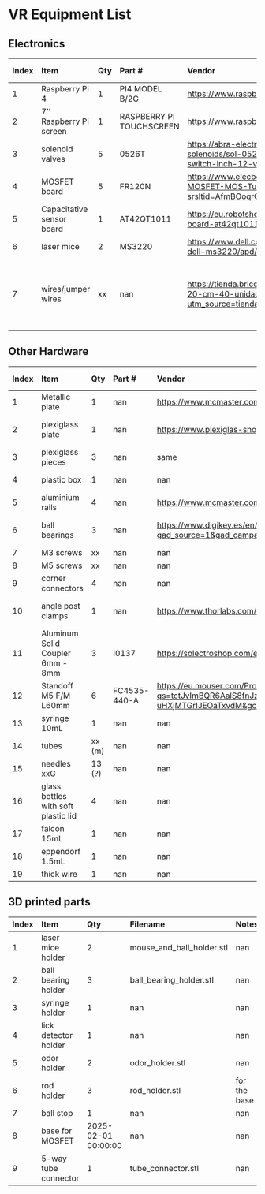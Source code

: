 # VR Equipment List

## Electronics
| Index     | Item                | Qty       | Part #                          | Vendor                                       | Ind. Price    | Notes                                           |
|:----------|:--------------------|:----------|:--------------------------------|:---------------------------------------------|:--------------|:------------------------------------------------|
| 1                | Raspberry Pi 4                      | 1                   | PI4 MODEL B/2G            | https://www.raspberrypi.com/products/raspberry-pi-4-model-b/                                                                                                                                                                                                                                                                                                                | 55            | nan                                                                                                                                   |
| 2                | 7’’ Raspberry Pi screen             | 1                   | RASPBERRY PI TOUCHSCREEN  | https://www.raspberrypi.com/products/raspberry-pi-touch-display/                                                                                                                                                                                                                                                                                                            | 75            | nan                                                                                                                                   |
| 3                | solenoid valves                     | 5                   | 0526T                     | https://abra-electronics.com/electromechanical/solenoids/liquid-solenoids/sol-0526t-normally-closed-solenoid-valve-water-air-flow-switch-inch-12-vdc.html                                                                                                                                                                                                                   | 9             | 4 for odor distribution, 1 for water delivery                                                                                         |
| 4                | MOSFET board                        | 5                   | FR120N                    | https://www.elecbee.com/en-28928-100V-9-4A-FR120N-Isolated-MOSFET-MOS-Tube-FET-Relay-Module?srsltid=AfmBOoqrO4oe3Mv4DfJeJnUOOxdtUgm_9TrLRJBU80xozJof_99aI4slilI                                                                                                                                                                                                             | 0.50 €        | controlling the valves                                                                                                                |
| 5                | Capacitative sensor board           | 1                   | AT42QT1011                | https://eu.robotshop.com/products/capacitive-touch-sensor-breakout-board-at42qt1011                                                                                                                                                                                                                                                                                         | 7.35€         | for lick detection                                                                                                                    |
| 6                | laser mice                          | 2                   | MS3220                    | https://www.dell.com/es-es/shop/rat%C3%B3n-con-cable-l%C3%A1ser-dell-ms3220/apd/570-abhm/accesorios-para-pc|DELL                                                                                                                                                                                                                                                                                                                                                                        | 27.87€        | ball sensors                                                                                                                          |
| 7                | wires/jumper wires                  | xx                  | nan                       | https://tienda.bricogeek.com/cables/1361-cables-dupont-macho-macho-20-cm-40-unidades.html?utm_source=tienda&utm_medium=click&utm_campaign=prodrel                                                                                                                                                                                                                           | 1.60 € male, 2.40 € female   | or make them with products like   https://tienda.bricogeek.com/cables/878-bobina-de-cable-de-prototipo-blanco.html  ,https://tienda.bricogeek.com/cables/1577-cables-dupont-macho-hembra-40-cm-40-unidades.html                                                                                                    |


## Other Hardware   
| Index     | Item                | Qty       | Part #                          | Vendor                                       | Ind. Price    | Notes                                           |
|:----------|:--------------------|:----------|:--------------------------------|:---------------------------------------------|:--------------|:------------------------------------------------|
| 1                | Metallic plate                      | 1                   | nan                       | https://www.mcmaster.com/products/metal-plates/aluminum-2~/tight-tolerance-multipurpose-6061-aluminum-sheets-and-bars/thickness~6-000-mm/thickness~6-mm/system-of-measurement~inch/width~12/width~1-ft/shape~sheet/                                                                                                                                                         | 177 €         | 40x40cm                                                                                                                               |
| 2                | plexiglass plate                    | 1                   | nan                       | https://www.plexiglas-shop.com/en/productos/plexiglas-xt/pl0a000gt.html?force_sid=6s956ovs2mgp1b9n6c0cjrsfj0                                                                                                                                                                                                                                                                | 40 €          | square (...x…cm, thickness 3 or 4mm)                                                                                                  |
| 3                | plexiglass pieces                   | 3                   | nan                       | same                                                                                                                                                                                                                                                                                                                                                                        | nan           | …x… cm                                                                                                                                |
| 4                | plastic box                         | 1                   | nan                       | nan                                                                                                                                                                                                                                                                                                                                                                         | nan           | 27.5x19x10.5 cm                                                                                                                       |
| 5                | aluminium rails                     | 4                   | nan                       | https://www.mcmaster.com/products/rails/t-slotted-framing-rails-1~/t-slotted-framing-rail-profile~double/?s=aluminum+rails                                                                                                                                                                                                                                                  | nan           | …x… cm                                                                                                                                |
| 6                | ball bearings                       | 3                   | nan                       | https://www.digikey.es/en/products/detail/dfrobot/FIT0007/7597071?gad_source=1&gad_campaignid=20199916455&gbraid=0AAAAADrbLlhw9xLcN_YW835t36zYa4AUb&gclid=Cj0KCQjwiqbBBhCAARIsAJSfZkb5i8_MdW1BScTGe4KQLIs9YmPDfQzHUu1q6YbmBZEHAx8GLP3Um_AaAmKIEALw_wcB&gclsrc=aw.ds                                                                                                         | nan           | it was either this or grobotronics                                                                                                    |
| 7                | M3 screws                           | xx                  | nan                       | nan                                                                                                                                                                                                                                                                                                                                                                         | nan           | nan                                                                                                                                   |
| 8                | M5 screws                           | xx                  | nan                       | nan                                                                                                                                                                                                                                                                                                                                                                         | nan           | nan                                                                                                                                   |
| 9                | corner connectors                   | 4                   | nan                       | nan                                                                                                                                                                                                                                                                                                                                                                         | nan           | nan                                                                                                                                   |
| 10               | angle post clamps                   | 1                   | nan                       | https://www.thorlabs.com/newgrouppage9.cfm?objectgroup_ID=10530                                                                                                                                                                                                                                                                                                             | nan           | Ø1/2" to Ø1/2" RA90(/M)                                                                                                               |
| 11               | Aluminum Solid Coupler 6mm - 8mm    | 3                   | I0137                     | https://solectroshop.com/en/acopladores/1055-shaft-coupling-motor-connector-5mm-8mm-cnc-5905323237247.html?srsltid=AfmBOoo0NweexF3zu_ElHfQCElMt6QoQK5ATvnSwP_6wfPYnNm_3wxTcDps&gQT=1                                                                                                                                                                                        | nan           | nan                                                                                                                                   |
| 12               | Standoff M5 F/M L60mm               | 6                   | FC4535-440-A              | https://eu.mouser.com/ProductDetail/Fascomp/FC4535-440-A?qs=tctJvImBQR6AalS8fnJzIg%3D%3D&mgh=1&vip=1&utm_id=19098080631&utm_source=google&utm_medium=cpc&utm_marketing_tactic=emeacorp&gad_source=1&gad_campaignid=19105070087&gbraid=0AAAAADn_wf2WTs-uHXjMTGrIJEOaTxvdM&gclid=Cj0KCQjwiqbBBhCAARIsAJSfZkbXmniNH3q6U9tUm2vLtlDWJ_ipCdX8o_hlZWLnUbq9fNoey0HcqRIaAhz5EALw_wcB | nan           | nan                                                                                                                                   |
| 13               | syringe 10mL                        | 1                   | nan                       | nan                                                                                                                                                                                                                                                                                                                                                                         | nan           | nan                                                                                                                                   |
| 14               | tubes                               | xx (m)              | nan                       | nan                                                                                                                                                                                                                                                                                                                                                                         | nan           | nan                                                                                                                                   |
| 15               | needles xxG                         | 13 (?)              | nan                       | nan                                                                                                                                                                                                                                                                                                                                                                         | nan           | nan                                                                                                                                   |
| 16               | glass bottles with soft plastic lid | 4                   | nan                       | nan                                                                                                                                                                                                                                                                                                                                                                         | nan           | the needles can enter                                                                                                                 |
| 17               | falcon 15mL                         | 1                   | nan                       | nan                                                                                                                                                                                                                                                                                                                                                                         | nan           | for the mouthpiece                                                                                                                    |
| 18               | eppendorf 1.5mL                     | 1                   | nan                       | nan                                                                                                                                                                                                                                                                                                                                                                         | nan           | nan                                                                                                                                   |
| 19               | thick wire                          | 1                   | nan                       | nan                                                                                                                                                                                                                                                                                                                                                                         | nan           | D: …mm                                                                                                                                |

## 3D printed parts   
| Index            | Item                                | Qty                 | Filename                  |      Notes                          |
|:-----------------|:------------------------------------|:--------------------|:--------------------------|:------------------------------------|                                                                                                 
| 1                | laser mice holder                   | 2                   | mouse_and_ball_holder.stl | nan                                                                                                                                                                                                                                                                                                                                                                         | nan           | nan                                                                                                                                   |
| 2                | ball bearing holder                 | 3                   | ball_bearing_holder.stl   | nan                                                                                                                                                                                                                                                                                                                                                                         | nan           | nan                                                                                                                                   |
| 3                | syringe holder                      | 1                   | nan                       | nan                                                                                                                                                                                                                                                                                                                                                                         | nan           | nan                                                                                                                                   |
| 4                | lick detector holder                | 1                   | nan                       | nan                                                                                                                                                                                                                                                                                                                                                                         | nan           | nan                                                                                                                                   |
| 5                | odor holder                         | 2                   | odor_holder.stl           | nan                                                                                                                                                                                                                                                                                                                                                                         | nan           | nan                                                                                                                                   |
| 6                | rod holder                          | 3                   | rod_holder.stl            | for the base                                                                                                                                                                                                                                                                                                                                                                | nan           | nan                                                                                                                                   |
| 7                | ball stop                           | 1                   | nan                       | nan                                                                                                                                                                                                                                                                                                                                                                         | nan           | nan                                                                                                                                   |
| 8                | base for MOSFET                     | 2025-02-01 00:00:00 | nan                       | nan                                                                                                                                                                                                                                                                                                                                                                         | nan           | nan                                                                                                                                   |
| 9                | 5-way tube connector                | 1                   | tube_connector.stl        | nan                                                                                                                                                                                                                                                                                                                                                                         | nan           | nan                                                                                                                                   |